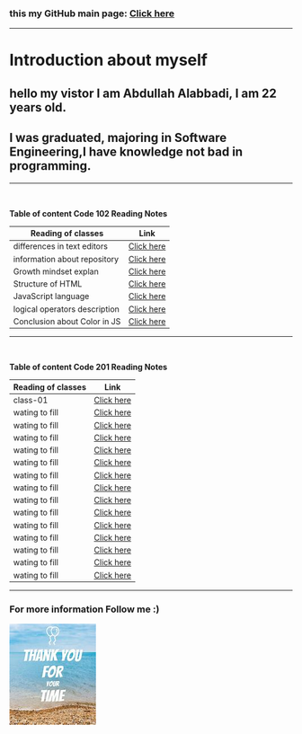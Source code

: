### this my GitHub main page: [Click here](https://github.com/Abdullah-Alabbadi)

---

# **Introduction about myself**

## hello my vistor I am Abdullah Alabbadi, I am 22 years old.

## I was graduated, majoring in Software Engineering,I have knowledge not bad in programming.

---
<br>

**Table of content Code 102 Reading Notes**

| Reading of classes            | Link                           |
| ----------------------------- | ------------------------------ |
| differences in text editors   | [Click here](Code102/read.md)  |
| information about repository  | [Click here](Code102/read1.md) |
| Growth mindset explan         | [Click here](Code102/read2.md) |
| Structure of HTML             | [Click here](Code102/read3.md) |
| JavaScript language           | [Click here](Code102/read4.md) |
| logical operators description | [Click here](Code102/read5.md) |
| Conclusion about Color in JS  | [Click here](Code102/read6.md) |

---
<br>

**Table of content Code 201 Reading Notes**

| Reading of classes | Link                              |
| ------------------ | --------------------------------- |
| class-01           | [Click here](Code201/class-01.md) |
| wating to fill     | [Click here](Code201/class-02.md) |
| wating to fill     | [Click here](Code201/class-03.md) |
| wating to fill     | [Click here](Code201/class-04.md) |
| wating to fill     | [Click here](Code201/class-05.md) |
| wating to fill     | [Click here](Code201/class-06.md) |
| wating to fill     | [Click here](Code201/class-07.md) |
| wating to fill     | [Click here](Code201/class-08.md) |
| wating to fill     | [Click here](Code201/class-09.md) |
| wating to fill     | [Click here](Code201/class-10.md) |
| wating to fill     | [Click here](Code201/class-11.md) |
| wating to fill     | [Click here](Code201/class-12.md) |
| wating to fill     | [Click here](Code201/class-13.md) |
| wating to fill     | [Click here](Code201/class-14.md) |
| wating to fill     | [Click here](Code201/class-15.md) |

---

### For more information Follow me :)

![thankyou photo](Code102/thankYou.jpg)
